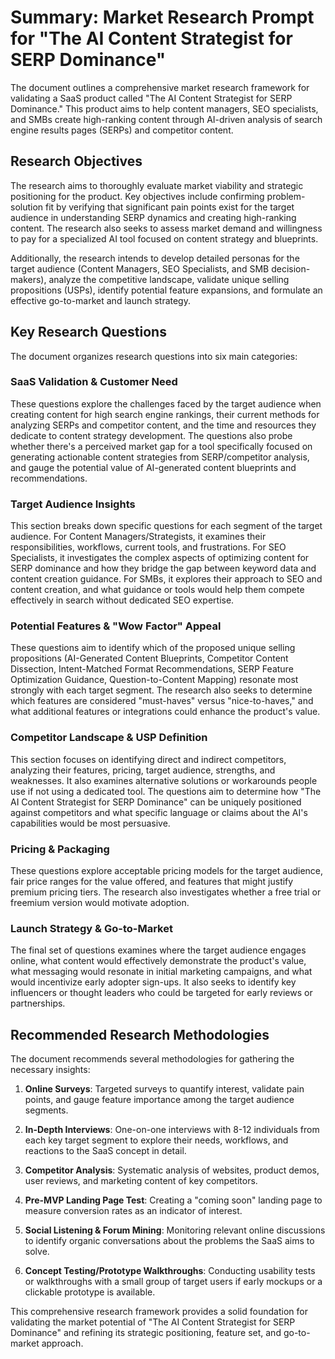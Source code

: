 # Summary: Market Research Prompt for "The AI Content Strategist for SERP Dominance"

The document outlines a comprehensive market research framework for validating a SaaS product called "The AI Content Strategist for SERP Dominance." This product aims to help content managers, SEO specialists, and SMBs create high-ranking content through AI-driven analysis of search engine results pages (SERPs) and competitor content.

## Research Objectives

The research aims to thoroughly evaluate market viability and strategic positioning for the product. Key objectives include confirming problem-solution fit by verifying that significant pain points exist for the target audience in understanding SERP dynamics and creating high-ranking content. The research also seeks to assess market demand and willingness to pay for a specialized AI tool focused on content strategy and blueprints.

Additionally, the research intends to develop detailed personas for the target audience (Content Managers, SEO Specialists, and SMB decision-makers), analyze the competitive landscape, validate unique selling propositions (USPs), identify potential feature expansions, and formulate an effective go-to-market and launch strategy.

## Key Research Questions

The document organizes research questions into six main categories:

### SaaS Validation & Customer Need
These questions explore the challenges faced by the target audience when creating content for high search engine rankings, their current methods for analyzing SERPs and competitor content, and the time and resources they dedicate to content strategy development. The questions also probe whether there's a perceived market gap for a tool specifically focused on generating actionable content strategies from SERP/competitor analysis, and gauge the potential value of AI-generated content blueprints and recommendations.

### Target Audience Insights
This section breaks down specific questions for each segment of the target audience. For Content Managers/Strategists, it examines their responsibilities, workflows, current tools, and frustrations. For SEO Specialists, it investigates the complex aspects of optimizing content for SERP dominance and how they bridge the gap between keyword data and content creation guidance. For SMBs, it explores their approach to SEO and content creation, and what guidance or tools would help them compete effectively in search without dedicated SEO expertise.

### Potential Features & "Wow Factor" Appeal
These questions aim to identify which of the proposed unique selling propositions (AI-Generated Content Blueprints, Competitor Content Dissection, Intent-Matched Format Recommendations, SERP Feature Optimization Guidance, Question-to-Content Mapping) resonate most strongly with each target segment. The research also seeks to determine which features are considered "must-haves" versus "nice-to-haves," and what additional features or integrations could enhance the product's value.

### Competitor Landscape & USP Definition
This section focuses on identifying direct and indirect competitors, analyzing their features, pricing, target audience, strengths, and weaknesses. It also examines alternative solutions or workarounds people use if not using a dedicated tool. The questions aim to determine how "The AI Content Strategist for SERP Dominance" can be uniquely positioned against competitors and what specific language or claims about the AI's capabilities would be most persuasive.

### Pricing & Packaging
These questions explore acceptable pricing models for the target audience, fair price ranges for the value offered, and features that might justify premium pricing tiers. The research also investigates whether a free trial or freemium version would motivate adoption.

### Launch Strategy & Go-to-Market
The final set of questions examines where the target audience engages online, what content would effectively demonstrate the product's value, what messaging would resonate in initial marketing campaigns, and what would incentivize early adopter sign-ups. It also seeks to identify key influencers or thought leaders who could be targeted for early reviews or partnerships.

## Recommended Research Methodologies

The document recommends several methodologies for gathering the necessary insights:

1. **Online Surveys**: Targeted surveys to quantify interest, validate pain points, and gauge feature importance among the target audience segments.

2. **In-Depth Interviews**: One-on-one interviews with 8-12 individuals from each key target segment to explore their needs, workflows, and reactions to the SaaS concept in detail.

3. **Competitor Analysis**: Systematic analysis of websites, product demos, user reviews, and marketing content of key competitors.

4. **Pre-MVP Landing Page Test**: Creating a "coming soon" landing page to measure conversion rates as an indicator of interest.

5. **Social Listening & Forum Mining**: Monitoring relevant online discussions to identify organic conversations about the problems the SaaS aims to solve.

6. **Concept Testing/Prototype Walkthroughs**: Conducting usability tests or walkthroughs with a small group of target users if early mockups or a clickable prototype is available.

This comprehensive research framework provides a solid foundation for validating the market potential of "The AI Content Strategist for SERP Dominance" and refining its strategic positioning, feature set, and go-to-market approach.
